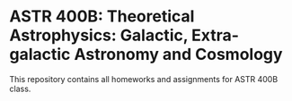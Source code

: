 # ASTR 400B: Theoretical Astrophysics: Galactic, Extra-galactic Astronomy and Cosmology

This repository contains all homeworks and assignments for ASTR 400B class.
